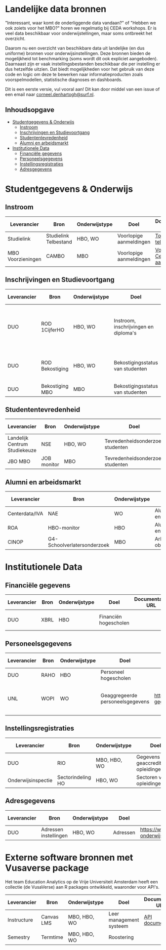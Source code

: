 # Landelijke data bronnen
"Interessant, waar komt de onderliggende data vandaan?" of "Hebben we ook zoiets voor het MBO?" horen we regelmatig bij CEDA workshops. Er is veel data beschikbaar voor onderwijstellingen, maar soms ontbreekt het overzicht. 

Daarom nu een overzicht van beschikbare data uit landelijke (en dus uniforme) bronnen voor onderwijsinstellingen. Deze bronnen bieden de mogelijkheid tot benchmarking (soms wordt dit ook expliciet aangeboden). Daarnaast zijn er vaak instellingsbestanden beschikbaar die per instelling er dus hetzelfde uitzien. Dat biedt mogelijkheden voor het gebruik van deze code en logic om deze te bewerken naar informatieproducten zoals voorspelmodellen, statistische diagnoses en dashboards.

Dit is een eerste versie, vul vooral aan! Dit kan door middel van een issue of een email naar corneel.denhartogh@surf.nl.


## Inhoudsopgave
- [Studentgegevens & Onderwijs](#studentgegevens--onderwijs)
  - [Instroom](#instroom)
  - [Inschrijvingen en Studievoortgang](#inschrijvingen-en-studievoortgang)
  - [Studententevredenheid](#studententevredenheid)
  - [Alumni en arbeidsmarkt](#alumni-en-arbeidsmarkt)
- [Institutionele Data](#institutionele-data)
  - [Financiële gegevens](#financiële-gegevens)
  - [Personeelsgegevens](#personeelsgegevens)
  - [Instellingsregistraties](#instellingsregistraties)
  - [Adresgegevens](#adresgegevens)


# Studentgegevens & Onderwijs

## Instroom

| Leverancier | Bron | Onderwijstype | Doel | Documentatie URL | CEDA repository | Frequentie | Publieke informatieproducten |
|-------------|------|---------------|------|-----------------|-----------------|-------------|----------------------------|
| Studielink | Studielink Telbestand | HBO, WO | Voorlopige aanmeldingen | [Toelichting telbestand](https://www.tignl.eu/downloads/studielink/pvl%20telbestand%20studielink.pdf) | [CEDA instroomprognose](https://github.com/cedanl/studentprognose) | Wekelijks | [UNL - WO bachelor](https://www.universiteitenvannederland.nl/aanmeldingen-bacheloropleidingen)|
| MBO Voorzieningen | CAMBO | MBO | Voorlopige aanmeldingen | [Voorziening Centraal aanmelden](https://mbovoorzieningen.nl/voorzieningen/voorziening-centraal-aanmelden/) | | Wekelijks | |

## Inschrijvingen en Studievoortgang

| Leverancier | Bron | Onderwijstype | Doel | Documentatie URL | CEDA repository | Frequentie | Publieke informatieproducten |
|-------------|------|---------------|------|-----------------|-----------------|-------------|----------------------------|
| DUO | ROD 1CijferHO | HBO, WO | Instroom, inschrijvingen en diploma's | [DUO - ROD Controle studentgegevens](https://duo.nl/zakelijk/hoger-onderwijs/studentenadministratie/bron-controleren/bekostigingsstatus-studenten.jsp)| [CEDA Pythong Package](https://github.com/cedanl/eencijfer), [CEDA Power BI dashboard](https://github.com/ed2c/1cho_ins_visualisation_powerbi), [CEDA R Preparatie](https://github.com/cedanl/1cho_ins_preparation_r)| Jaarlijks begin februari | [DUO - Geaggregeerde data en voorspellingen](https://www.duo.nl/open_onderwijsdata/hoger-onderwijs/aantal-studenten/), [VH - HBO Inschrijvingen](https://www.vereniginghogescholen.nl/kennisbank/feiten-en-cijfers/artikelen/dashboard-instroom-inschrijvingen-en-diploma-s), [VH - HBO Studiesucces](https://www.vereniginghogescholen.nl/kennisbank/feiten-en-cijfers/artikelen/dashboard-instroom-inschrijvingen-en-diploma-s), [UNL WO downloads](https://www.universiteitenvannederland.nl/downloadbare-gegevens-studenten) |
| DUO | ROD Bekostiging | HBO, WO | Bekostigingsstatus van studenten | [DUO - ROD Bekostigingsstatus](https://duo.nl/zakelijk/hoger-onderwijs/studentenadministratie/bron-controleren/bekostigingsstatus-studenten.jsp) | [CEDA Wisselstroom](https://github.com/cedanl/wisselstroom), [CEDA Wisselstroom demo](https://github.com/cedanl/wisselstroom_demo) | Jaarlijks | |
| DUO | Bekostiging MBO | MBO | Bekostigingsstatus van studenten | [DUO - MBO Bekostigingsstatus](https://duo.nl/zakelijk/middelbaar-beroepsonderwijs/bekostiging-en-subsidies/bekostiging-mbo/bekostiging-mbo.jsp) | | Jaarlijks | |


## Studententevredenheid

| Leverancier | Bron | Onderwijstype | Doel | Documentatie URL | CEDA repository | Frequentie | Publieke informatieproducten |
|-------------|------|---------------|------|-----------------|-----------------|-------------|----------------------------|
| Landelijk Centrum Studiekeuze | NSE | HBO, WO | Tevredenheidsonderzoek studenten | [NSE - Informatie](https://lcsk.nl/nse/resultaten/) | | Jaarlijks | [NSE - Landelijk dashboards](https://lcsk.nl/nse/resultaten/dashboard/) |
| JBO MBO | JOB monitor | MBO | Tevredenheidsonderzoek studenten | [JOB - Rapport](https://www.jobmbo.nl/monitor/) | | Jaarlijks | [JOB - Resultaten](https://www.jobmonitorresultaten.nl/) |

## Alumni en arbeidsmarkt

| Leverancier | Bron | Onderwijstype | Doel | Documentatie URL | CEDA repository | Frequentie | Publieke informatieproducten |
|-------------|------|---------------|------|-----------------|-----------------|-------------|----------------------------|
| Centerdata/IVA | NAE | WO | Alumni enquete | [NAE - Informatie](https://www.nationale-alumni-enquete.nl/algemene-informatie/) | | Om het jaar | [UNL - WO NAE](https://www.universiteitenvannederland.nl/onderwerpen/onderwijs/nationale-alumni-enquete)|
| ROA | HBO-monitor | HBO | Alumni enquete | [HBO monitor - Informatie](https://www.hbomonitor.nl/nl/hogescholen/algemene-informatie) | | Jaarlijks half april | [HBO monitor rapportage](https://www.hbomonitor.nl/nl/resultaten/kansen-op-de-arbeidsmarkt) |
| CINOP | G4-Schoolverlatersonderzoek | MBO | Arbeidsmarkt obv CBS |  | | Jaarlijks |  |

# Institutionele Data

## Financiële gegevens

| Leverancier | Bron | Onderwijstype | Doel | Documentatie URL | CEDA repository | Frequentie | Publieke informatieproducten |
|-------------|------|---------------|------|-----------------|-----------------|-------------|----------------------------|
| DUO | XBRL | HBO | Financiën hogescholen | | | Jaarlijks half oktober | |

## Personeelsgegevens

| Leverancier | Bron | Onderwijstype | Doel | Documentatie URL | CEDA repository | Frequentie | Publieke informatieproducten |
|-------------|------|---------------|------|-----------------|-----------------|-------------|----------------------------|
| DUO | RAHO | HBO | Personeel hogescholen | | | Jaarlijks voorjaar | [VH - HBO Personeel](https://www.vereniginghogescholen.nl/kennisbank/feiten-en-cijfers/artikelen/dashboard-personeel) |
| UNL | WOPI | WO | Geaggregeerde personeelsgegevens | https://www.universiteitenvannederland.nl/downloadbare-gegevens-personeel | | Jaarlijks | [UNL - WO Aantallen](https://www.universiteitenvannederland.nl/onderwerpen/personeel/personeel-in-dienst-van-universiteiten), [UNL - WO Verhouding vast en tijdelijk](https://www.universiteitenvannederland.nl/onderwerpen/personeel/verhouding-vast-en-tijdelijk-personeel), [UNL - WO Herkomst personeel](https://www.universiteitenvannederland.nl/onderwerpen/personeel/herkomst-personeel) |

## Instellingsregistraties

| Leverancier | Bron | Onderwijstype | Doel | Documentatie URL | CEDA repository | Frequentie | Publieke informatieproducten |
|-------------|------|---------------|------|-----------------|-----------------|-------------|----------------------------|
| DUO | RIO | MBO, HBO, WO | Gegevens geaccrediteerde opleidingen | https://duo.nl/zakelijk/hoger-onderwijs/studentenadministratie/opleidingsgegevens-in-croho/raadplegen-en-downloaden.jsp | | Jaarlijks half oktober | |
| Onderwijsinspectie | Sectorindeling HO | HBO, WO | Sectoren van opleidingen | https://www.onderwijsinspectie.nl/documenten/publicaties/2023/02/14/overzicht-sectorindeling-ho | | Onbekend | |

## Adresgegevens

| Leverancier | Bron | Onderwijstype | Doel | Documentatie URL | CEDA repository | Frequentie | Publieke informatieproducten |
|-------------|------|---------------|------|-----------------|-----------------|-------------|----------------------------|
| DUO | Adressen instellingen | HBO, WO | Adressen | https://www.duo.nl/open_onderwijsdata/hoger-onderwijs/adressen/ | | Jaarlijks | |




# Externe software bronnen met Vusaverse package

Het team Education Analytics op de Vrije Universiteit Amsterdam heeft een collectie (de VusaVerse) aan R packages ontwikkeld, waaronder voor API's.


| Leverancier | Bron | Onderwijstype | Doel | Documentatie URL | VusaVerse repository | Frequentie | Publieke informatieproducten | 
|-------------|------|---------------|------|-----------------|-----------------|-------------|----------------------------|
| Instructure | Canvas LMS | MBO, HBO, WO | Leer management systeem | [API documentatie](https://canvas.instructure.com/doc/api/all_resources.html) | [R package vvcanvas](https://github.com/vusaverse/vvcanvas) | Real-Time |  |
| Semestry | Termtime | MBO, HBO, WO | Roostering |   | [R package vvtermtime](https://github.com/vusaverse/vvtermtime) | Real-Time | |

